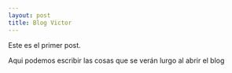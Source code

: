 ```yaml
---
layout: post
title: Blog Victor
---
```


Este es el primer post.

Aqui podemos escribir las cosas que se verán lurgo al abrir el blog
